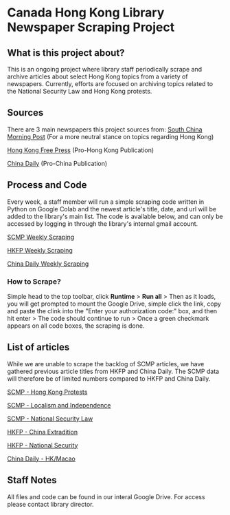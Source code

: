 # Canada Hong Kong Library Newspaper Scraping Project #

## What is this project about? ##
This is an ongoing project where library staff periodically scrape and archive articles about select Hong Kong topics from a variety of newspapers. Currently, efforts are focused on archiving topics related to the National Security Law and Hong Kong protests. 

## Sources ##
There are 3 main newspapers this project sources from:
[South China Morning Post](https://www.scmp.com/news/hong-kong) (For a more neutral stance on topics regarding Hong Kong)

[Hong Kong Free Press](https://hongkongfp.com/) (Pro-Hong Kong Publication)

[China Daily](https://www.chinadaily.com.cn/china/59b8d010a3108c54ed7dfc30) (Pro-China Publication)

## Process and Code ##
Every week, a staff member will run a simple scraping code written in Python on Google Colab and the newest article's title, date, and url will be added to the library's main list. The code is available below, and can only be accessed by logging in through the library's internal gmail account. 

[SCMP Weekly Scraping](https://colab.research.google.com/drive/1dKWI2hshPwqOoQcTzQBpwM9v2xz8ZuFF?authuser=1)

[HKFP Weekly Scraping](https://colab.research.google.com/drive/1A-ZQOS9cBTQ0b61FFeF1AN7p1hu4URmc?authuser=1)

[China Daily Weekly Scraping](https://colab.research.google.com/drive/1ErlRRLMr0oddfnkgSwCOLMQLI_oxzdVc?authuser=1)

### How to Scrape? ###

Simple head to the top toolbar, click **Runtime** > **Run all** > Then as it loads, you will get prompted to mount the Google Drive, simple click the link, copy and paste the clink into the "Enter your authorization code:" box, and then hit enter > The code should continue to run > Once a green checkmark appears on all code boxes, the scraping is done.

## List of articles ##

While we are unable to scrape the backlog of SCMP articles, we have gathered previous article titles from HKFP and China Daily. The SCMP data will therefore be of limited numbers compared to HKFP and China Daily. 

[SCMP - Hong Kong Protests](https://drive.google.com/file/d/1-Lp4mSqiCkagOYmtaIsFT4CMGa155-aU/view?usp=sharing)

[SCMP - Localism and Independence](https://drive.google.com/file/d/1-Y1cNJkSehbcH-I__XGs6Km4liqkwmll/view?usp=sharing)

[SCMP - National Security Law](https://drive.google.com/file/d/1-QocZSMGBMqg-S5EaTnI93uACOYB0073/view?usp=sharing)

[HKFP - China Extradition](https://drive.google.com/file/d/1-1vZWi2mtyBLYHAjZRfb-Xd4450hOmor/view?usp=sharing)

[HKFP - National Security](https://drive.google.com/file/d/1-3dMPQhpBKQ4S6kTtDI3Eosvew3ALnb7/view?usp=sharing)

[China Daily - HK/Macao](https://drive.google.com/file/d/1d0h2Z2Jl60YhfYU_Zlp00HJak26zFVTK/view?usp=sharing)

## Staff Notes ##
All files and code can be found in our interal Google Drive. For access please contact library director.
